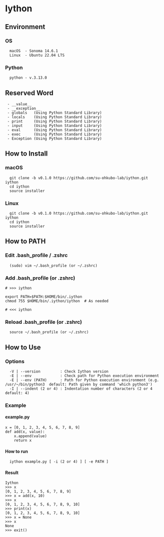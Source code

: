 # Iython
## Environment
### OS
```
  macOS  - Sonoma 14.6.1
  Linux  - Ubuntu 22.04 LTS 
```
### Python
```
  python - v.3.13.0
```
## Reserved Word
```
 - __value__
 - __exception__
 - globals   (Using Python Standard Library)
 - locals    (Using Python Standard Library)
 - print     (Using Python Standard Library)
 - input     (Using Python Standard Library)
 - eval      (Using Python Standard Library)
 - exec      (Using Python Standard Library)
 - Exception (Using Python Standard Library)
```
## How to Install
### macOS
```
  git clone -b v0.1.0 https://github.com/su-ohkubo-lab/iython.git iython
  cd iython
  source installer
```
### Linux
```
  git clone -b v0.1.0 https://github.com/su-ohkubo-lab/iython.git iython
  cd iython
  source installer
```
## How to PATH
### Edit .bash_profile / .zshrc
```
  (sudo) vim ~/.bash_profile (or ~/.zshrc)
```
### Add .bash_profile (or .zshrc)
```
# >>> iython

export PATH=$PATH:$HOME/bin/.iython
chmod 755 $HOME/bin/.iython/iython  # As needed

# <<< iython
```
### Reload .bash_profile (or .zshrc)
```
  source ~/.bash_profile (or ~/.zshrc)
```

## How to Use
### Options
```
  -V | --version         : Check Iython version
  -E | --env             : Check path for Python execution environment
  -E | --env (PATH)      : Path for Python execution environment (e.g. /usr/~/bin/python3  default: Path given by command 'which python3')
  -I | --indent (2 or 4) : Indentation number of characters (2 or 4  default: 4)
```
### Example
#### example.py
```
x = [0, 1, 2, 3, 4, 5, 6, 7, 8, 9]
def add(x, value):
    x.append(value)
    return x
```
#### How to run
```
  iython example.py [ -i (2 or 4) ] [ -e PATH ]
```
#### Result
```
Iython
>>> x
[0, 1, 2, 3, 4, 5, 6, 7, 8, 9]
>>> x = add(x, 10)
>>> x
[0, 1, 2, 3, 4, 5, 6, 7, 8, 9, 10]
>>> print(x)
[0, 1, 2, 3, 4, 5, 6, 7, 8, 9, 10]
>>> x = None
>>> x
None
>>> exit()
```
